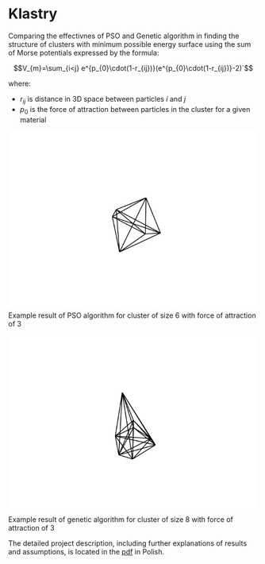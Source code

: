 # Klastry
Comparing the effectivnes of PSO and Genetic algorithm in finding the structure of clusters with minimum possible energy surface using the sum of Morse potentials expressed by the formula:


$$V_{m}=\sum_{i<j} e^{p_{0}\cdot(1-r_{ij})}(e^{p_{0}\cdot(1-r_{ij})}-2)`$$


where:
* $r_{ij}$ is distance in 3D space between particles $i$ and $j$
* $p_0$ is the force of attraction between particles in the cluster for a given material


![1](gif/PSO_6_3.gif)
Example result of PSO algorithm for cluster of size 6 with force of attraction of 3

![2](gif/GEN2_8_3.gif)
Example result of genetic algorithm for cluster of size 8 with force of attraction of 3 


The detailed project description, including further explanations of results and assumptions, is located in the [pdf](result.pdf) in Polish.
